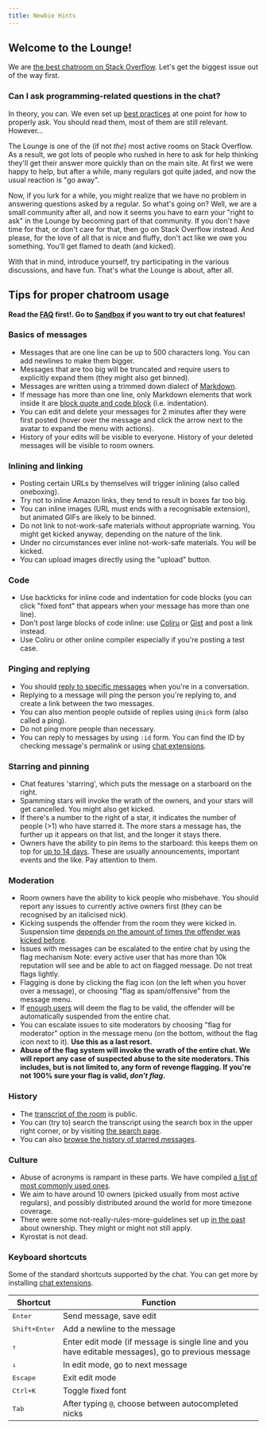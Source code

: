 ```yaml
---
title: Newbie Hints
---
```

## Welcome to the Lounge!

We are [the best chatroom on Stack Overflow](http://chat.stackoverflow.com/transcript/10?m=8225803#8225803).
Let's get the biggest issue out of the way first.

### Can I ask programming-related questions in the chat?

In theory, you can. We even set up [best practices](/the-law/asking-q) at one point for how to properly ask.
You should read them, most of them are still relevant. However...

The Lounge is one of the (if not *the*) most active rooms on Stack Overflow. As a result, we got lots
of people who rushed in here to ask for help thinking they'll get their answer more quickly than on
the main site. At first we were happy to help, but after a while, many regulars got quite jaded,
and now the usual reaction is "go away".

Now, if you lurk for a while, you might realize that we have no problem in answering questions asked
by a regular. So what's going on? Well, we are a small community after all, and now it seems you have
to earn your "right to ask" in the Lounge by becoming part of that community. If you don't have time
for that, or don't care for that, then go on Stack Overflow instead. And please, for the love of all
that is nice and fluffy, don't act like we owe you something. You'll get flamed to death (and kicked).

With that in mind, introduce yourself, try participating in the various discussions, and have fun.
That's what the Lounge is about, after all.

## Tips for proper chatroom usage

**Read the [FAQ](http://chat.stackoverflow.com/faq) first!. Go to [Sandbox](http://chat.stackoverflow.com/rooms/1/sandbox)
if you want to try out chat features!**

### Basics of messages

* Messages that are one line can be up to 500 characters long. You can add newlines to make them bigger.
* Messages that are too big will be truncated and require users to explicitly expand them (they might also get binned).
* Messages are written using a trimmed down dialect of [Markdown](http://chat.stackoverflow.com/faq#formatting).
* If message has more than one line, only Markdown elements that work inside it are
  [block quote and code block](http://meta.stackoverflow.com/questions/70141/70142#70142) (i.e. indentation).
* You can edit and delete your messages for 2 minutes after they were first posted
  (hover over the message and click the arrow next to the avatar to expand the menu with actions).
* History of your edits will be visible to everyone. History of your deleted messages will be visible to room owners.

### Inlining and linking

* Posting certain URLs by themselves will trigger inlining (also called oneboxing).
* Try not to inline Amazon links, they tend to result in boxes far too big.
* You can inline images (URL must ends with a recognisable extension), but animated GIFs are likely to be binned.
* Do not link to not-work-safe materials without appropriate warning. You might get kicked anyway, depending on the nature of the link.
* Under no circumstances ever inline not-work-safe materials. You *will* be kicked.
* You can upload images directly using the "upload" button.

### Code

* Use backticks for inline code and indentation for code blocks (you can click "fixed font" that appears when your message has more
  than one line).
* Don't post large blocks of code inline: use [Coliru](http://coliru.stacked-crooked.com/) or [Gist](https://gist.github.com/)
  and post a link instead.
* Use Coliru or other online compiler especially if you're posting a test case.

### Pinging and replying

* You should [reply to specific messages](https://i.imgur.com/5zrvaV1.gif) when you're in a conversation.
* Replying to a message will ping the person you're replying to, and create a link between the two messages.
* You can also mention people outside of replies using `@nick` form (also called a ping).
* Do not ping more people than necessary.
* You can reply to messages by using `:id` form. You can find the ID by checking message's permalink or
  using [chat extensions](https://github.com/rchern/StackExchangeScripts/).

### Starring and pinning

* Chat features 'starring', which puts the message on a starboard on the right.
* Spamming stars will invoke the wrath of the owners, and your stars will get cancelled. You might also get kicked.
* If there's a number to the right of a star, it indicates the number of people (>1) who have starred it.
  The more stars a message has, the further up it appears on that list, and the longer it stays there.
* Owners have the ability to pin items to the starboard: this keeps them on top for [up to 14 days](http://meta.stackoverflow.com/questions/76929/76949#76949).
  These are usually announcements, important events and the like. Pay attention to them.

### Moderation

* Room owners have the ability to kick people who misbehave. You should report any issues to
  currently active owners first (they can be recognised by an italicised nick).
* Kicking suspends the offender from the room they were kicked in. Suspension time
  [depends on the amount of times the offender was kicked before](http://meta.stackexchange.com/questions/229905/239226#239226).
* Issues with messages can be escalated to the entire chat by using the flag mechanism
  Note: every active user that has more than 10k reputation will see and be able to act on
  flagged message. Do not treat flags lightly.
* Flagging is done by clicking the flag icon (on the left when you hover over a message), or
  choosing "flag as spam/offensive" from the message menu.
* If [enough users](http://meta.stackoverflow.com/questions/100414/100439#100439) will deem the flag to be
  valid, the offender will be automatically suspended from the entire chat.
* You can escalate issues to site moderators by choosing "flag for moderator" option in the message
  menu (on the bottom, without the flag icon next to it). **Use this as a last resort.**
* **Abuse of the flag system will invoke the wrath of the entire chat.
  We will report any case of suspected abuse to the site moderators.
  This includes, but is not limited to, any form of revenge flagging.
  If you're not 100% sure your flag is valid, *don't flag*.**

### History

* The [transcript of the room](http://chat.stackoverflow.com/transcript/10) is public.
* You can (try to) search the transcript using the search box in the upper right corner, or
  by visiting [the search page](http://chat.stackoverflow.com/search?room=10&q=).
* You can also [browse the history of starred messages](http://chat.stackoverflow.com/rooms/info/10/loungec?tab=stars).

### Culture

* Abuse of acronyms is rampant in these parts. We have compiled [a list of most commonly used ones](/the-law/acronyms).
* We aim to have around 10 owners (picked usually from most active regulars), and possibly
  distributed around the world for more timezone coverage.
* There were some not-really-rules-more-guidelines set up [in the past](http://chat.stackoverflow.com/transcript/10?m=2264159#2264159)
  about ownership. They might or might not still apply.
* Kyrostat is not dead.

### Keyboard shortcuts

Some of the standard shortcuts supported by the chat. You can get more by installing
[chat extensions](https://github.com/rchern/StackExchangeScripts/).

Shortcut                 | Function
------------------------ | --------
<kbd>Enter</kbd>         | Send message, save edit
<kbd>Shift+Enter</kbd>   | Add a newline to the message
<kbd>↑</kbd>             | Enter edit mode (if message is single line and you have editable messages), go to previous message
<kbd>↓</kbd>             | In edit mode, go to next message
<kbd>Escape</kbd>        | Exit edit mode
<kbd>Ctrl+K</kbd>        | Toggle fixed font
<kbd>Tab</kbd>           | After typing `@`, choose between autocompleted nicks
